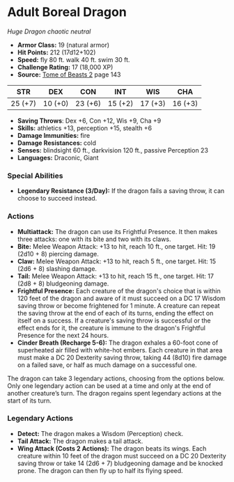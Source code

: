 # Adult Boreal Dragon

*Huge* *Dragon* *chaotic neutral*

- **Armor Class:** 19 (natural armor)
- **Hit Points:** 212 (17d12+102)
- **Speed:** fly 80 ft. walk 40 ft. swim 30 ft.
- **Challenge Rating:** 17 (18,000 XP)
- **Source:** [Tome of Beasts 2](https://koboldpress.com/kpstore/product/tome-of-beasts-2-for-5th-edition) page 143

| STR | DEX | CON | INT | WIS | CHA |
| --- | --- | --- | --- | --- | --- |
| 25 (+7) | 10 (+0) | 23 (+6) | 15 (+2) | 17 (+3) | 16 (+3) |

- **Saving Throws**: Dex +6, Con +12, Wis +9, Cha +9
- **Skills:** athletics +13, perception +15, stealth +6
- **Damage Immunities:** fire
- **Damage Resistances:** cold
- **Senses:** blindsight 60 ft., darkvision 120 ft., passive Perception 23
- **Languages:** Draconic, Giant

### Special Abilities

- **Legendary Resistance (3/Day):** If the dragon fails a saving throw, it can choose to succeed instead.

### Actions

- **Multiattack:** The dragon can use its Frightful Presence. It then makes three attacks: one with its bite and two with its claws.
- **Bite:** Melee Weapon Attack: +13 to hit, reach 10 ft., one target. Hit: 19 (2d10 + 8) piercing damage.
- **Claw:** Melee Weapon Attack: +13 to hit, reach 5 ft., one target. Hit: 15 (2d6 + 8) slashing damage.
- **Tail:** Melee Weapon Attack: +13 to hit, reach 15 ft., one target. Hit: 17 (2d8 + 8) bludgeoning damage.
- **Frightful Presence:** Each creature of the dragon's choice that is within 120 feet of the dragon and aware of it must succeed on a DC 17 Wisdom saving throw or become frightened for 1 minute. A creature can repeat the saving throw at the end of each of its turns, ending the effect on itself on a success. If a creature's saving throw is successful or the effect ends for it, the creature is immune to the dragon's Frightful Presence for the next 24 hours.
- **Cinder Breath (Recharge 5-6):** The dragon exhales a 60-foot cone of superheated air filled with white-hot embers. Each creature in that area must make a DC 20 Dexterity saving throw, taking 44 (8d10) fire damage on a failed save, or half as much damage on a successful one.

The dragon can take 3 legendary actions, choosing from the options below. Only one legendary action can be used at a time and only at the end of another creature’s turn. The dragon regains spent legendary actions at the start of its turn.

### Legendary Actions

- **Detect:** The dragon makes a Wisdom (Perception) check.
- **Tail Attack:** The dragon makes a tail attack.
- **Wing Attack (Costs 2 Actions):** The dragon beats its wings. Each creature within 10 feet of the dragon must succeed on a DC 20 Dexterity saving throw or take 14 (2d6 + 7) bludgeoning damage and be knocked prone. The dragon can then fly up to half its flying speed.
